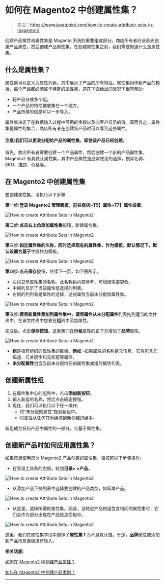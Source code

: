 # 如何在 Magento2 中创建属性集？

> 原文：<https://www.javatpoint.com/how-to-create-attribute-sets-in-magento-2>

创建产品属性和属性集是 Magento 系统的重要组成部分。商店所有者应该首先创建产品属性，然后创建产品属性集。在创建属性集之前，我们需要知道什么是属性集。

## 什么是属性集？

属性集可以定义为属性列表，其中展示了产品的所有特征。属性集用作新产品的模板，每个产品都必须属于特定的属性集，这在下面给出的情况下很有帮助:

*   将产品分成多个组。
*   一个产品的特性被收集在一个地方。
*   产品所需的信息可以一步导入。

属性集决定了在数据输入过程中可用的字段以及向客户显示的值。简而言之，属性集是属性的集合，商店所有者在创建新产品时可以看到这些属性。

#### 注意:我们可以更改分配给产品的属性集，即使该产品已经创建。

首先，商店所有者需要创建一个产品属性，然后创建一个新的产品属性集。Magento2 有其默认属性集，其中产品属性是通常使用的选择，例如名称、SKU、描述、价格等。

## 在 Magento2 中创建属性集

要创建属性集，请执行以下步骤:

**第一步:**登录 Magento2 管理面板，前往**商店>T5】属性>T7】属性设置**。

![How to create Attribute Sets in Magento2](img/4a6ef9628633f7bf6921051ec0778040.png)

**第二步:**点击右上角**添加属性集**按钮，新建属性集。

![How to create Attribute Sets in Magento2](img/b888e5afdf63d008b67620a84c1d12c4.png)

**第三步:**指定属性集的名称，同时选择现有的属性集，作为模板。默认情况下，**默认**设置为**基于**字段作为模板。

![How to create Attribute Sets in Magento2](img/094c70b6ff5a67995906fb43b2d2145e.png)

**第四步:**点击**保存**按钮，继续下一页，如下图所示。

*   左栏显示属性集的名称。此名称供内部参考，可根据需要更改。
*   中间列显示了当前属性组选择的列表。
*   右侧的列列表是属性的选择，这些属性当前未分配给属性集。

![How to create Attribute Sets in Magento2](img/cf949ff218f0431f031995f13d10f656.png)

**第五步:**要将新属性添加到属性集中，请将属性从**未分配属性**列表拖到适当的文件夹中，在该文件夹中您要在**组**列中添加属性。

完成后，点击**保存按钮**。这里我们在**价格**属性的正下方增加了**品牌**属性。

![How to create Attribute Sets in Magento2](img/e5a39ce18cd673eb7617b7b92d0bc93e.png)

*   **组**是指有组织的属性集的数量。**例如** -如果属性的名称是元信息，它将包含元描述、元关键字和元标题等属性。
*   **未分配属性**包含当前未分配给任何属性集或组的属性列表。

## 创建新属性组

1.  在属性集中心的组列中，点击**添加新按钮**。
2.  输入新组的名称，然后点击确定按钮。
3.  现在，我们可以执行以下任一操作:
    *   将“未分配的属性”拖到新组中。
    *   将属性从任何其他组拖到新创建的组中。

新组成为任何产品中属性的一部分，它基于属性集。

## 创建新产品时如何应用属性集？

如果您想使用您为 Magento2 产品创建的属性集，请按照以下步骤操作:

*   在管理工具条的左侧，转到**目录> >产品**。

![How to create Attribute Sets in Magento2](img/96e33ab3f08f45836afc56dc36abe7a6.png)

*   从添加产品下拉列表中选择要创建的产品类型，如简单产品。

![How to create Attribute Sets in Magento2](img/c45a06b9d8d6726ba80031b90f0dcb7d.png)

*   从这里，选择所需的属性集。因此，当特定产品的组包含相同的属性集时，它们会作为部分出现在产品信息面板中。

![How to create Attribute Sets in Magento2](img/d8e06c72a12406d032e08647d73615df.png)

这里，我们在属性集字段中选择了**属性集 1** 而不是默认值。于是，**品牌**属性被添加到产品信息面板进行输入。

**相关话题:**

[如何在 Magento2 中创建产品属性？](https://www.javatpoint.com/how-to-create-product-attribute-in-magento-2)

[如何在 Magento2 中创建产品类别？](https://www.javatpoint.com/create-product-category-in-magento-2)

* * *